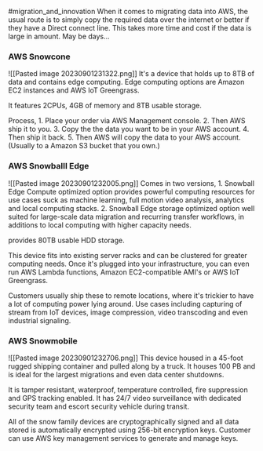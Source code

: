 #migration_and_innovation 
When it comes to migrating data into AWS, the usual route is to simply copy the required data over the internet or better if they have a Direct connect line. 
	This takes more time and cost if the data is large in amount. May be days...
### AWS Snowcone
![[Pasted image 20230901231322.png]]
It's a device that holds up to 8TB of data and contains edge computing.
	Edge computing options are Amazon EC2 instances and AWS IoT Greengrass.

It features 2CPUs, 4GB of memory and 8TB usable storage.

Process,
	1. Place your order via AWS Management console.
	2. Then AWS ship it to you. 
	3. Copy the the data you want to be in your AWS account.
	4. Then ship it back.
	5. Then AWS will copy the data to your AWS account. (Usually to a Amazon S3 bucket that you own.)

### AWS Snowballl Edge
![[Pasted image 20230901232005.png]]
Comes in two versions, 
	1. Snowball Edge Compute optimized option
		provides powerful computing resources for use cases suck as machine learning, full motion video analysis, analytics and local computing stacks.
	2. Snowball Edge storage optimized option
		well suited for large-scale data migration and recurring transfer workflows, in additions to local computing with higher capacity needs.

provides 80TB usable HDD storage. 

This device fits into existing server racks and can be clustered for greater computing needs. 
	Once it's plugged into your infrastructure, you can even run AWS Lambda functions, Amazon EC2-compatible AMI's or AWS IoT Greengrass.

Customers usually ship these to remote locations, where it's trickier to have a lot of computing power lying around. 
	Use cases including capturing of stream from IoT devices, image compression, video transcoding and even industrial signaling. 

### AWS Snowmobile
![[Pasted image 20230901232706.png]]
This device housed in a 45-foot rugged shipping container and pulled along by a truck.
It houses 100 PB and is ideal for the largest migrations and even data center shutdowns.

It is tamper resistant, waterproof, temperature controlled, fire suppression and GPS tracking enabled.
It has 24/7 video surveillance with dedicated security team and escort security vehicle during transit. 


All of the snow family devices are cryptographically signed and all data stored is automatically encrypted using 256-bit encryption keys.
	Customer can use AWS key management services to generate and manage keys.